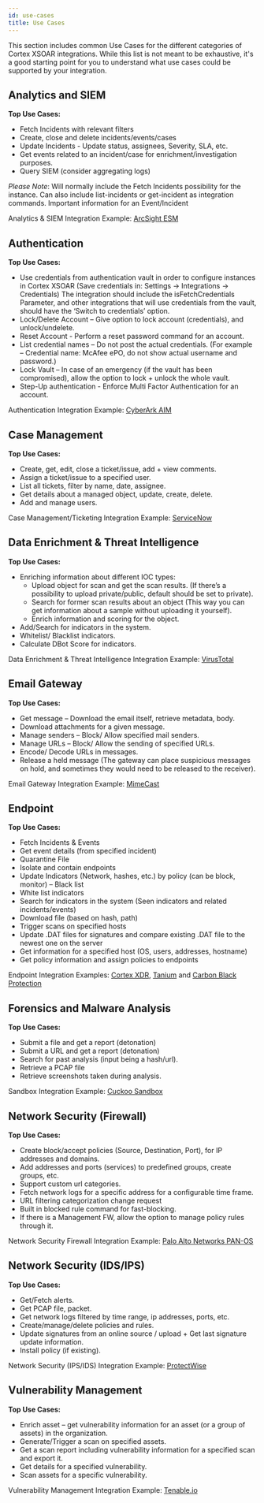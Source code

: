 ```yaml
---
id: use-cases
title: Use Cases
---
```


This section includes common Use Cases for the different categories of Cortex XSOAR integrations. While this list is not meant to be exhaustive, it's a good starting point for you to understand what use cases could be supported by your integration.

## Analytics and SIEM

**Top Use Cases:**
- Fetch Incidents with relevant filters
- Create, close and delete incidents/events/cases
- Update Incidents - Update status, assignees, Severity, SLA, etc.
- Get events related to an incident/case for enrichment/investigation purposes.
- Query SIEM (consider aggregating logs)

*Please Note*: Will normally include the Fetch Incidents possibility for the instance. Can also include list-incidents or get-incident as integration commands. Important information for an Event/Incident

Analytics & SIEM Integration Example: [ArcSight ESM](https://xsoar.pan.dev/docs/reference/integrations/arc-sight-esm-v2)

## Authentication

**Top Use Cases:**
- Use credentials from authentication vault in order to configure instances in Cortex XSOAR (Save credentials in: Settings -> Integrations -> Credentials)
The integration should include the isFetchCredentials Parameter, and other integrations that will use credentials from the vault, should have the ‘Switch to credentials’ option.
- Lock/Delete Account – Give option to lock account (credentials), and unlock/undelete.
- Reset Account - Perform a reset password command for an account.
- List credential names – Do not post the actual credentials. (For example – Credential name: McAfee ePO, do not show actual username and password.)
- Lock Vault – In case of an emergency (if the vault has been compromised), allow the option to lock + unlock the whole vault.
- Step-Up authentication - Enforce Multi Factor Authentication for an account.

Authentication Integration Example: [CyberArk AIM](https://xsoar.pan.dev/docs/reference/integrations/cyber-ark-aim)

## Case Management

**Top Use Cases:**
- Create, get, edit, close a ticket/issue, add + view comments.
- Assign a ticket/issue to a specified user.
- List all tickets, filter by name, date, assignee.
- Get details about a managed object, update, create, delete.
- Add and manage users.

Case Management/Ticketing Integration Example: [ServiceNow](https://xsoar.pan.dev/docs/reference/integrations/service-now-v2)

## Data Enrichment & Threat Intelligence

**Top Use Cases:**
- Enriching information about different IOC types:
  - Upload object for scan and get the scan results. (If there’s a possibility to upload private/public, default should be set to private).
  - Search for former scan results about an object (This way you can get information about a sample without uploading it yourself).
  - Enrich information and scoring for the object.
- Add/Search for indicators in the system.
- Whitelist/ Blacklist indicators.
- Calculate DBot Score for indicators.

Data Enrichment & Threat Intelligence Integration Example: [VirusTotal](https://xsoar.pan.dev/docs/reference/integrations/virus-total)

## Email Gateway

**Top Use Cases:**
- Get message – Download the email itself, retrieve metadata, body.
- Download attachments for a given message.
- Manage senders – Block/ Allow specified mail senders.
- Manage URLs – Block/ Allow the sending of specified URLs.
- Encode/ Decode URLs in messages.
- Release a held message (The gateway can place suspicious messages on hold, and sometimes they would need to be released to the receiver).

Email Gateway Integration Example: [MimeCast](https://xsoar.pan.dev/docs/reference/integrations/mimecast-v2)

## Endpoint

**Top Use Cases:**
- Fetch Incidents & Events
- Get event details (from specified incident)
- Quarantine File
- Isolate and contain endpoints
- Update Indicators (Network, hashes, etc.) by policy (can be block, monitor) – Black list
- White list indicators
- Search for indicators in the system (Seen indicators and related incidents/events)
- Download file (based on hash, path)
- Trigger scans on specified hosts
- Update .DAT files for signatures and compare existing .DAT file to the newest one on the server
- Get information for a specified host (OS, users, addresses, hostname)
- Get policy information and assign policies to endpoints

Endpoint Integration Examples: [Cortex XDR](https://xsoar.pan.dev/docs/reference/integrations/cortex-xdr---ir), [Tanium](https://xsoar.pan.dev/docs/reference/integrations/tanium-v2) and [Carbon Black Protection](https://xsoar.pan.dev/docs/reference/integrations/carbon-black-protection-v2)

## Forensics and Malware Analysis

**Top Use Cases:**
- Submit a file and get a report (detonation)
- Submit a URL and get a report (detonation)
- Search for past analysis (input being a hash/url).
- Retrieve a PCAP file
- Retrieve screenshots taken during analysis.

Sandbox Integration Example: [Cuckoo Sandbox](https://xsoar.pan.dev/docs/reference/integrations/cuckoo-sandbox)

## Network Security (Firewall)

**Top Use Cases:**
- Create block/accept policies (Source, Destination, Port), for IP addresses and domains.
- Add addresses and ports (services) to predefined groups, create groups, etc.
- Support custom url categories.
- Fetch network logs for a specific address for a configurable time frame.
- URL filtering categorization change request
- Built in blocked rule command for fast-blocking.
- If there is a Management FW, allow the option to manage policy rules through it.

Network Security Firewall Integration Example: [Palo Alto Networks PAN-OS](https://xsoar.pan.dev/docs/reference/integrations/panorama)

## Network Security (IDS/IPS)

**Top Use Cases:**
- Get/Fetch alerts.
- Get PCAP file, packet.
- Get network logs filtered by time range, ip addresses, ports, etc.
- Create/manage/delete policies and rules.
- Update signatures from an online source / upload + Get last signature update information.
- Install policy (if existing).

Network Security (IPS/IDS) Integration Example: [ProtectWise](https://xsoar.pan.dev/docs/reference/integrations/protect-wise)

## Vulnerability Management

**Top Use Cases:**
- Enrich asset – get vulnerability information for an asset (or a group of assets) in the organization.
- Generate/Trigger a scan on specified assets.
- Get a scan report including vulnerability information for a specified scan and export it.
- Get details for a specified vulnerability.
- Scan assets for a specific vulnerability.

Vulnerability Management Integration Example: [Tenable.io](https://xsoar.pan.dev/docs/reference/integrations/tenableio)
